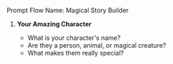 Prompt Flow Name: Magical Story Builder

1. **Your Amazing Character**

   - What is your character's name?
   - Are they a person, animal, or magical creature?
   - What makes them really special?

